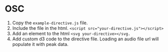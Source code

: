 # OSC

1. Copy the `example-directive.js` file.
2. Include the file in the html. `<script src="your-directive.js"></script>`
3. Add an element to the html `<svg your-directive></svg.`
4. Add custom d3 code to the directive file. Loading an audio file url will populate it with peak data.
